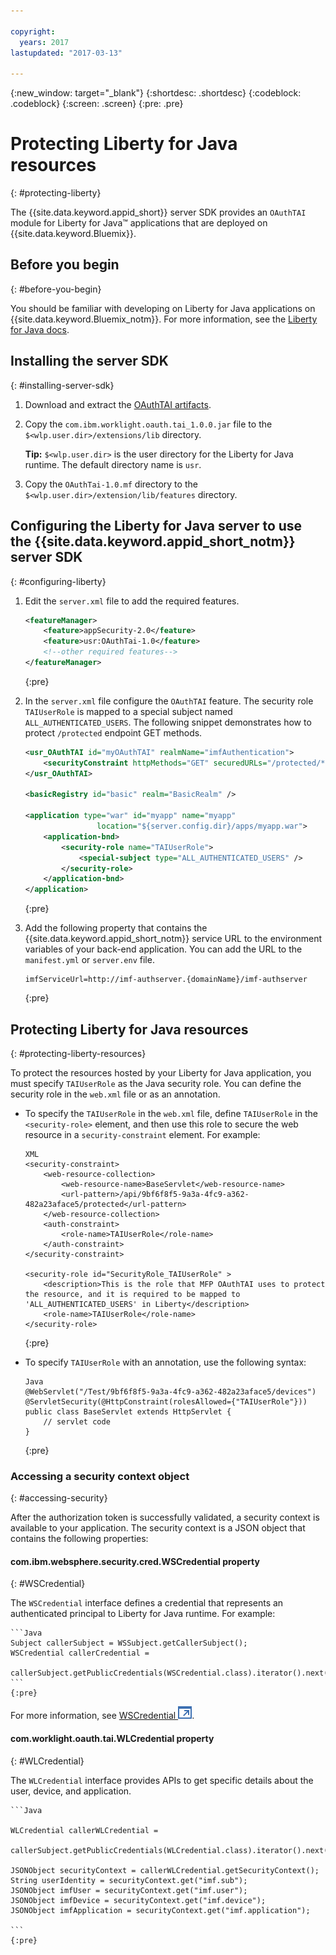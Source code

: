 ```yaml
---

copyright:
  years: 2017
lastupdated: "2017-03-13"

---
```

{:new_window: target="_blank"}
{:shortdesc: .shortdesc}
{:codeblock: .codeblock}
{:screen: .screen}
{:pre: .pre}


# Protecting Liberty for Java resources
{: #protecting-liberty}

The {{site.data.keyword.appid_short}} server SDK provides an `OAuthTAI` module for Liberty for Java&trade;  applications that are deployed on {{site.data.keyword.Bluemix}}.


## Before you begin
{: #before-you-begin}

You should be familiar with developing on Liberty for Java applications on {{site.data.keyword.Bluemix_notm}}. For more information, see the [Liberty for Java docs](/docs/runtimes/liberty/index.html).

## Installing the server SDK
{: #installing-server-sdk}

1. Download and extract the [OAuthTAI artifacts](https://imf-tai.{DomainName}/public/TAI.zip).
2. Copy the `com.ibm.worklight.oauth.tai_1.0.0.jar` file to the `$<wlp.user.dir>/extensions/lib` directory.

	**Tip:** `$<wlp.user.dir>` is the user directory for the Liberty for Java runtime. The default directory name is `usr`.
3. Copy the `OAuthTai-1.0.mf` directory to the `$<wlp.user.dir>/extension/lib/features` directory.


## Configuring the Liberty for Java server to use the {{site.data.keyword.appid_short_notm}} server SDK
{: #configuring-liberty}

1. Edit the `server.xml` file to add the required features.

	```XML
	<featureManager>
		<feature>appSecurity-2.0</feature>
		<feature>usr:OAuthTai-1.0</feature>
		<!--other required features-->
	</featureManager>

	```
	{:pre}

2. In the `server.xml` file configure the `OAuthTAI` feature. The security role `TAIUserRole` is mapped to a special subject named `ALL_AUTHENTICATED_USERS`. The following snippet demonstrates how to protect `/protected` endpoint GET methods. <!---SHAWNA: What?--->

	```XML
	<usr_OAuthTAI id="myOAuthTAI" realmName="imfAuthentication">
		<securityConstraint httpMethods="GET" securedURLs="/protected/*"/>
	</usr_OAuthTAI>

	<basicRegistry id="basic" realm="BasicRealm" />

	<application type="war" id="myapp" name="myapp"
					location="${server.config.dir}/apps/myapp.war">
		<application-bnd>
			<security-role name="TAIUserRole">
				<special-subject type="ALL_AUTHENTICATED_USERS" />
			</security-role>
		</application-bnd>
	</application>
	```
	{:pre}

3. Add the following property that contains the {{site.data.keyword.appid_short_notm}} service URL to the environment variables of your back-end application. You can add the URL to the `manifest.yml` or `server.env` file.

	```
	imfServiceUrl=http://imf-authserver.{domainName}/imf-authserver
	```
	{:pre}

## Protecting Liberty for Java resources
{: #protecting-liberty-resources}

To protect the resources hosted by your Liberty for Java application, you must specify `TAIUserRole` as the Java security role. You can define the security role in the `web.xml` file or as an annotation.

* To specify the `TAIUserRole` in the `web.xml` file, define `TAIUserRole` in the `<security-role>` element, and then use this role to secure the web resource in a `security-constraint` element.
For example:

	```
  XML
	<security-constraint>
		<web-resource-collection>
			<web-resource-name>BaseServlet</web-resource-name>
			<url-pattern>/api/9bf6f8f5-9a3a-4fc9-a362-482a23aface5/protected</url-pattern>
		</web-resource-collection>
		<auth-constraint>
			<role-name>TAIUserRole</role-name>
		</auth-constraint>
	</security-constraint>

	<security-role id="SecurityRole_TAIUserRole" >
		<description>This is the role that MFP OAuthTAI uses to protect the resource, and it is required to be mapped to 'ALL_AUTHENTICATED_USERS' in Liberty</description>
		<role-name>TAIUserRole</role-name>
	</security-role>
	```
	{:pre}

* To specify `TAIUserRole` with an annotation, use the following syntax:

	```
  Java
	@WebServlet("/Test/9bf6f8f5-9a3a-4fc9-a362-482a23aface5/devices")
	@ServletSecurity(@HttpConstraint(rolesAllowed={"TAIUserRole"}))
	public class BaseServlet extends HttpServlet {
	    // servlet code
	}
	```
	{:pre}

### Accessing a security context object
{: #accessing-security}

After the authorization token is successfully validated, a security context is available to your application. The security context is a JSON object that contains the following properties:

#### com.ibm.websphere.security.cred.WSCredential property
{: #WSCredential}

The `WSCredential` interface defines a credential that represents an authenticated principal to Liberty for Java runtime. For example:

    ```Java
    Subject callerSubject = WSSubject.getCallerSubject();
    WSCredential callerCredential =
        callerSubject.getPublicCredentials(WSCredential.class).iterator().next();
    ```
    {:pre}

For more information, see <a href="http://www-01.ibm.com/support/knowledgecenter/api/content/nl/en-us/SSEQTP_7.0.0/com.ibm.websphere.javadoc.doc/web/apidocs/index.html?com/ibm/websphere/security/cred/WSCredential.html" target="_blank">WSCredential <img src="../../icons/launch-glyph.svg" alt="External link icon"></a>.

#### com.worklight.oauth.tai.WLCredential property
{: #WLCredential}

The `WLCredential` interface provides APIs to get specific details about the user, device, and application.

    ```Java

    WLCredential callerWLCredential =
    				callerSubject.getPublicCredentials(WLCredential.class).iterator().next();

    JSONObject securityContext = callerWLCredential.getSecurityContext();
    String userIdentity = securityContext.get("imf.sub");
    JSONObject imfUser = securityContext.get("imf.user");
    JSONObject imfDevice = securityContext.get("imf.device");
    JSONObject imfApplication = securityContext.get("imf.application");

    ```
    {:pre}
